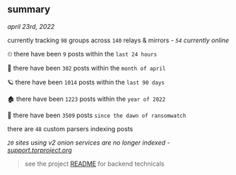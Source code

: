 
## summary
_april 23rd, 2022_

currently tracking `98` groups across `140` relays & mirrors - _`54` currently online_

⏲ there have been `9` posts within the `last 24 hours`

🦈 there have been `302` posts within the `month of april`

🪐 there have been `1014` posts within the `last 90 days`

🏚 there have been `1223` posts within the `year of 2022`

🦕 there have been `3509` posts `since the dawn of ransomwatch`

there are `48` custom parsers indexing posts

_`20` sites using v2 onion services are no longer indexed - [support.torproject.org](https://support.torproject.org/onionservices/v2-deprecation/)_

> see the project [README](https://github.com/thetanz/ransomwatch#ransomwatch--) for backend technicals
